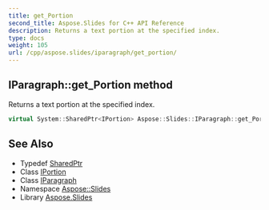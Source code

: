 ```yaml
---
title: get_Portion
second_title: Aspose.Slides for C++ API Reference
description: Returns a text portion at the specified index.
type: docs
weight: 105
url: /cpp/aspose.slides/iparagraph/get_portion/
---
```

## IParagraph::get_Portion method


Returns a text portion at the specified index.

```cpp
virtual System::SharedPtr<IPortion> Aspose::Slides::IParagraph::get_Portion(int32_t index)=0
```

## See Also

* Typedef [SharedPtr](../../../system/sharedptr/)
* Class [IPortion](../../iportion/)
* Class [IParagraph](../)
* Namespace [Aspose::Slides](../../)
* Library [Aspose.Slides](../../../)
